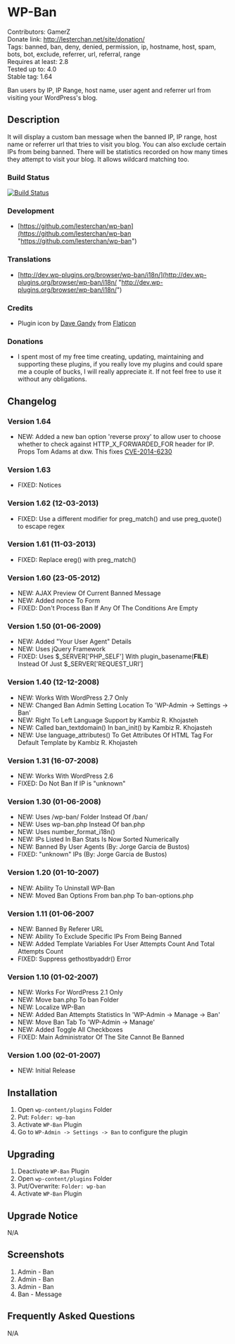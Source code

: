 # WP-Ban
Contributors: GamerZ  
Donate link: http://lesterchan.net/site/donation/  
Tags: banned, ban, deny, denied, permission, ip, hostname, host, spam, bots, bot, exclude, referrer, url, referral, range  
Requires at least: 2.8  
Tested up to: 4.0  
Stable tag: 1.64  

Ban users by IP, IP Range, host name, user agent and referrer url from visiting your WordPress's blog.

## Description
It will display a custom ban message when the banned IP, IP range, host name or referrer url that tries to visit you blog. You can also exclude certain IPs from being banned. There will be statistics recorded on how many times they attempt to visit your blog. It allows wildcard matching too.

### Build Status
[![Build Status](https://travis-ci.org/lesterchan/wp-ban.svg?branch=master)](https://travis-ci.org/lesterchan/wp-ban)

### Development
* [https://github.com/lesterchan/wp-ban](https://github.com/lesterchan/wp-ban "https://github.com/lesterchan/wp-ban")

### Translations
* [http://dev.wp-plugins.org/browser/wp-ban/i18n/](http://dev.wp-plugins.org/browser/wp-ban/i18n/ "http://dev.wp-plugins.org/browser/wp-ban/i18n/")

### Credits
* Plugin icon by [Dave Gandy](http://fontawesome.io) from [Flaticon](http://www.flaticon.com)

### Donations
* I spent most of my free time creating, updating, maintaining and supporting these plugins, if you really love my plugins and could spare me a couple of bucks, I will really appreciate it. If not feel free to use it without any obligations.

## Changelog
### Version 1.64
* NEW: Added a new ban option 'reverse proxy' to allow user to choose whether to check against HTTP_X_FORWARDED_FOR header for IP. Props Tom Adams at dxw. This fixes [CVE-2014-6230](https://security.dxw.com/advisories/vulnerability-in-wp-ban-allows-visitors-to-bypass-the-ip-blacklist-in-some-configurations/)

### Version 1.63
* FIXED: Notices

### Version 1.62 (12-03-2013)
* FIXED: Use a different modifier for preg_match() and use preg_quote() to escape regex

### Version 1.61 (11-03-2013)
* FIXED: Replace ereg() with preg_match()

### Version 1.60 (23-05-2012)
* NEW: AJAX Preview Of Current Banned Message
* NEW: Added nonce To Form
* FIXED: Don't Process Ban If Any Of The Conditions Are Empty

### Version 1.50 (01-06-2009)
* NEW: Added "Your User Agent" Details
* NEW: Uses jQuery Framework
* FIXED: Uses $_SERVER['PHP_SELF'] With plugin_basename(__FILE__) Instead Of Just $_SERVER['REQUEST_URI']

### Version 1.40 (12-12-2008)
* NEW: Works With WordPress 2.7 Only
* NEW: Changed Ban Admin Setting Location To 'WP-Admin -> Settings -> Ban'
* NEW: Right To Left Language Support by Kambiz R. Khojasteh
* NEW: Called ban_textdomain() In ban_init() by Kambiz R. Khojasteh
* NEW: Use language_attributes() To Get Attributes Of HTML Tag For Default Template by Kambiz R. Khojasteh

### Version 1.31 (16-07-2008)
* NEW: Works With WordPress 2.6
* FIXED: Do Not Ban If IP is "unknown"

### Version 1.30 (01-06-2008)
* NEW: Uses /wp-ban/ Folder Instead Of /ban/
* NEW: Uses wp-ban.php Instead Of ban.php
* NEW: Uses number_format_i18n()
* NEW: IPs Listed In Ban Stats Is Now Sorted Numerically
* NEW: Banned By User Agents (By: Jorge Garcia de Bustos)
* FIXED: "unknown" IPs (By: Jorge Garcia de Bustos)

### Version 1.20 (01-10-2007)
* NEW: Ability To Uninstall WP-Ban
* NEW: Moved Ban Options From ban.php To ban-options.php

### Version 1.11 (01-06-2007
* NEW: Banned By Referer URL
* NEW: Ability To Exclude Specific IPs From Being Banned
* NEW: Added Template Variables For User Attempts Count And Total Attempts Count
* FIXED: Suppress gethostbyaddr() Error

### Version 1.10 (01-02-2007)
* NEW: Works For WordPress 2.1 Only
* NEW: Move ban.php To ban Folder
* NEW: Localize WP-Ban
* NEW: Added Ban Attempts Statistics In 'WP-Admin -> Manage -> Ban'
* NEW: Move Ban Tab To 'WP-Admin -> Manage'
* NEW: Added Toggle All Checkboxes
* FIXED: Main Administrator Of The Site Cannot Be Banned

### Version 1.00 (02-01-2007)
* NEW: Initial Release

## Installation

1. Open `wp-content/plugins` Folder
2. Put: `Folder: wp-ban`
3. Activate `WP-Ban` Plugin
4. Go to `WP-Admin -> Settings -> Ban` to configure the plugin

## Upgrading

1. Deactivate `WP-Ban` Plugin
2. Open `wp-content/plugins` Folder
3. Put/Overwrite: `Folder: wp-ban`
4. Activate `WP-Ban` Plugin

## Upgrade Notice

N/A

## Screenshots

1. Admin - Ban
2. Admin - Ban
3. Admin - Ban
4. Ban - Message

## Frequently Asked Questions

N/A
